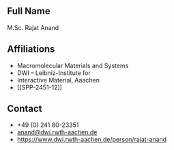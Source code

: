 ## Full Name
M.Sc. Rajat Anand

## Affiliations
- Macromolecular Materials and Systems
- DWI – Leibniz-Institute for
- Interactive Material, Aaachen
- [[SPP-2451-12]]
## Contact
- +49 (0) 241 80-23351
- anand@dwi.rwth-aachen.de
- https://www.dwi.rwth-aachen.de/person/rajat-anand
